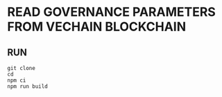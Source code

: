 # READ GOVERNANCE PARAMETERS FROM VECHAIN BLOCKCHAIN

## RUN

```
git clone
cd 
npm ci
npm run build

```